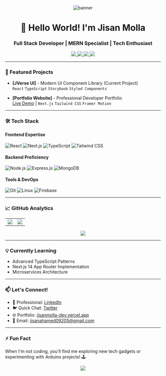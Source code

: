 <!-- <img align="center" src="https://i.ibb.co.com/d062GB14/Black-Geometric-Marketing-Expert-Linked-In-Banner-1.png" alt="banner" />
<h1 align="center">Hi 👋, I'm Jisan Molla</h1>
<h3 align="center">A passionate MERN Stack Developer</h3>

<p align="left"> <img src="https://komarev.com/ghpvc/?username=jisanahamed09205&label=Profile%20views&color=0e75b6&style=flat" alt="jisanahamed09205" /> </p>

<p align="left"> <a href="https://github.com/ryo-ma/github-profile-trophy"><img src="https://github-profile-trophy.vercel.app/?username=jisanahamed09205" alt="jisanahamed09205" /></a> </p>

<p align="left"> <a href="https://twitter.com/jisan09205" target="blank"><img src="https://img.shields.io/twitter/follow/jisan09205?logo=twitter&style=for-the-badge" alt="jisan09205" /></a> </p>

- 🔭 I’m currently working on **JVerse UI**

- 🌱 I’m currently learning **Nextjs, Typescript**

- 👨‍💻 All of my projects are available at [https://jisanmolla-dev.vercel.app](https://jisanmolla-dev.vercel.app)

- 💬 Ask me about **Web Development**

- 📫 How to reach me **jisanahamed09205@gmail.com**

- ⚡ Fun fact **I think i am not funny**

<h3 align="left">Connect with me:</h3>
<p align="left">
<a href="https://twitter.com/jisan09205" target="blank"><img align="center" src="https://raw.githubusercontent.com/rahuldkjain/github-profile-readme-generator/master/src/images/icons/Social/twitter.svg" alt="jisan09205" height="30" width="40" /></a>
<a href="https://linkedin.com/in/jisanmolla-dev" target="blank"><img align="center" src="https://raw.githubusercontent.com/rahuldkjain/github-profile-readme-generator/master/src/images/icons/Social/linked-in-alt.svg" alt="jisanmolla-dev" height="30" width="40" /></a>
<a href="https://fb.com/jisan09205" target="blank"><img align="center" src="https://raw.githubusercontent.com/rahuldkjain/github-profile-readme-generator/master/src/images/icons/Social/facebook.svg" alt="jisan09205" height="30" width="40" /></a>
<a href="https://instagram.com/jisan09205" target="blank"><img align="center" src="https://raw.githubusercontent.com/rahuldkjain/github-profile-readme-generator/master/src/images/icons/Social/instagram.svg" alt="jisan09205" height="30" width="40" /></a>
</p>

<h3 align="left">Languages and Tools:</h3>
<p align="left"> <a href="https://getbootstrap.com" target="_blank" rel="noreferrer"> <img src="https://raw.githubusercontent.com/devicons/devicon/master/icons/bootstrap/bootstrap-plain-wordmark.svg" alt="bootstrap" width="40" height="40"/> </a> <a href="https://www.w3schools.com/css/" target="_blank" rel="noreferrer"> <img src="https://raw.githubusercontent.com/devicons/devicon/master/icons/css3/css3-original-wordmark.svg" alt="css3" width="40" height="40"/> </a> <a href="https://expressjs.com" target="_blank" rel="noreferrer"> <img src="https://raw.githubusercontent.com/devicons/devicon/master/icons/express/express-original-wordmark.svg" alt="express" width="40" height="40"/> </a> <a href="https://firebase.google.com/" target="_blank" rel="noreferrer"> <img src="https://www.vectorlogo.zone/logos/firebase/firebase-icon.svg" alt="firebase" width="40" height="40"/> </a> <a href="https://git-scm.com/" target="_blank" rel="noreferrer"> <img src="https://www.vectorlogo.zone/logos/git-scm/git-scm-icon.svg" alt="git" width="40" height="40"/> </a> <a href="https://www.w3.org/html/" target="_blank" rel="noreferrer"> <img src="https://raw.githubusercontent.com/devicons/devicon/master/icons/html5/html5-original-wordmark.svg" alt="html5" width="40" height="40"/> </a> <a href="https://developer.mozilla.org/en-US/docs/Web/JavaScript" target="_blank" rel="noreferrer"> <img src="https://raw.githubusercontent.com/devicons/devicon/master/icons/javascript/javascript-original.svg" alt="javascript" width="40" height="40"/> </a> <a href="https://www.linux.org/" target="_blank" rel="noreferrer"> <img src="https://raw.githubusercontent.com/devicons/devicon/master/icons/linux/linux-original.svg" alt="linux" width="40" height="40"/> </a> <a href="https://www.mongodb.com/" target="_blank" rel="noreferrer"> <img src="https://raw.githubusercontent.com/devicons/devicon/master/icons/mongodb/mongodb-original-wordmark.svg" alt="mongodb" width="40" height="40"/> </a> <a href="https://nextjs.org/" target="_blank" rel="noreferrer"> <img src="https://cdn.worldvectorlogo.com/logos/nextjs-2.svg" alt="nextjs" width="40" height="40"/> </a> <a href="https://nodejs.org" target="_blank" rel="noreferrer"> <img src="https://raw.githubusercontent.com/devicons/devicon/master/icons/nodejs/nodejs-original-wordmark.svg" alt="nodejs" width="40" height="40"/> </a> <a href="https://reactjs.org/" target="_blank" rel="noreferrer"> <img src="https://raw.githubusercontent.com/devicons/devicon/master/icons/react/react-original-wordmark.svg" alt="react" width="40" height="40"/> </a> <a href="https://tailwindcss.com/" target="_blank" rel="noreferrer"> <img src="https://www.vectorlogo.zone/logos/tailwindcss/tailwindcss-icon.svg" alt="tailwind" width="40" height="40"/> </a> <a href="https://www.typescriptlang.org/" target="_blank" rel="noreferrer"> <img src="https://raw.githubusercontent.com/devicons/devicon/master/icons/typescript/typescript-original.svg" alt="typescript" width="40" height="40"/> </a> </p>

<p><img align="left" src="https://github-readme-stats.vercel.app/api/top-langs?username=jisanahamed09205&show_icons=true&locale=en&layout=compact" alt="jisanahamed09205" /></p>

<p>&nbsp;<img align="center" src="https://github-readme-stats.vercel.app/api?username=jisanahamed09205&show_icons=true&locale=en" alt="jisanahamed09205" /></p>

<p><img align="center" src="https://github-readme-streak-stats.herokuapp.com/?user=jisanahamed09205&" alt="jisanahamed09205" /></p> -->

<div align="center">
  <img src="https://i.ibb.co.com/d062GB14/Black-Geometric-Marketing-Expert-Linked-In-Banner-1.png" alt="banner" />
</div>

<h1 align="center">👋 Hello World! I'm Jisan Molla</h1>
<h3 align="center">Full Stack Developer | MERN Specialist | Tech Enthusiast</h3>

<div align="center">
  <a href="https://twitter.com/jisan09205" target="_blank">
    <img src="https://img.shields.io/badge/Twitter-1DA1F2?style=for-the-badge&logo=twitter&logoColor=white" />
  </a>
  <a href="https://linkedin.com/in/jisanmolla-dev" target="_blank">
    <img src="https://img.shields.io/badge/LinkedIn-0077B5?style=for-the-badge&logo=linkedin&logoColor=white" />
  </a>
  <a href="mailto:jisanahamed09205@gmail.com">
    <img src="https://img.shields.io/badge/Gmail-D14836?style=for-the-badge&logo=gmail&logoColor=white" />
  </a>
  <a href="https://jisanmolla-dev.vercel.app">
    <img src="https://img.shields.io/badge/Portfolio-4285F4?style=for-the-badge&logo=google-chrome&logoColor=white" />
  </a>
</div>

---

### 🚀 Featured Projects

- **[JVerse UI]** - Modern UI Component Library (Current Project)  
  `React` `TypeScript` `Storybook` `Styled Components`
  
- **[Portfolio Website]** - Professional Developer Portfolio  
  [Live Demo](https://jisanmolla-dev.vercel.app) | `Next.js` `Tailwind CSS` `Framer Motion`

---

### 🛠 Tech Stack

#### Frontend Expertise
![React](https://img.shields.io/badge/React-20232A?style=for-the-badge&logo=react&logoColor=61DAFB)
![Next.js](https://img.shields.io/badge/Next.js-000000?style=for-the-badge&logo=nextdotjs&logoColor=white)
![TypeScript](https://img.shields.io/badge/TypeScript-007ACC?style=for-the-badge&logo=typescript&logoColor=white)
![Tailwind CSS](https://img.shields.io/badge/Tailwind_CSS-38B2AC?style=for-the-badge&logo=tailwind-css&logoColor=white)

#### Backend Proficiency
![Node.js](https://img.shields.io/badge/Node.js-339933?style=for-the-badge&logo=nodedotjs&logoColor=white)
![Express.js](https://img.shields.io/badge/Express.js-000000?style=for-the-badge&logo=express&logoColor=white)
![MongoDB](https://img.shields.io/badge/MongoDB-4EA94B?style=for-the-badge&logo=mongodb&logoColor=white)

#### Tools & DevOps
![Git](https://img.shields.io/badge/Git-F05032?style=for-the-badge&logo=git&logoColor=white)
![Linux](https://img.shields.io/badge/Linux-FCC624?style=for-the-badge&logo=linux&logoColor=black)
![Firebase](https://img.shields.io/badge/Firebase-FFCA28?style=for-the-badge&logo=firebase&logoColor=black)

---

### 📈 GitHub Analytics

<table align="center">
  <tr>
    <td>
      <img src="https://github-readme-stats.vercel.app/api?username=jisanahamed09205&show_icons=true&theme=radical" />
    </td>
    <td>
      <img src="https://github-readme-streak-stats.herokuapp.com/?user=jisanahamed09205&theme=radical" />
    </td>
  </tr>
</table>

<div align="center">
  <img src="https://github-readme-activity-graph.vercel.app/graph?username=jisanahamed09205&theme=react-dark&hide_border=true" />
</div>

---

### 💡 Currently Learning

- Advanced TypeScript Patterns
- Next.js 14 App Router Implementation
- Microservices Architecture

---

### 📫 Let's Connect!

- 💼 Professional: [LinkedIn](https://linkedin.com/in/jisanmolla-dev)
- 🐦 Quick Chat: [Twitter](https://twitter.com/jisan09205)
- 🌐 Portfolio: [jisanmolla-dev.vercel.app](https://jisanmolla-dev.vercel.app)
- 📧 Email: [jisanahamed09205@gmail.com](mailto:jisanahamed09205@gmail.com)

---

### ⚡ Fun Fact

When I'm not coding, you'll find me exploring new tech gadgets or experimenting with Arduino projects! 🕹️

<div align="center">
  <img src="https://komarev.com/ghpvc/?username=jisanahamed09205&style=flat-square&color=blue" />
</div>
